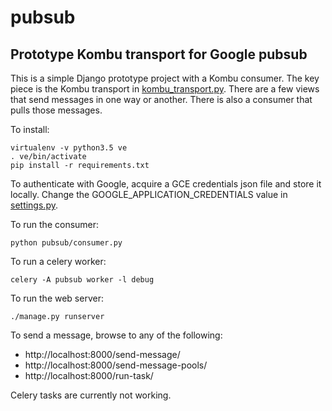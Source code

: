 # pubsub
Prototype Kombu transport for Google pubsub
-------------------------------------------

This is a simple Django prototype project with a Kombu consumer. The key piece is the Kombu transport in
[kombu_transport.py](pubsub/kombu_transport.py). There are a few views that
send messages in one way or another. There is also a consumer that pulls those messages.

To install:

    virtualenv -v python3.5 ve
    . ve/bin/activate
    pip install -r requirements.txt

To authenticate with Google, acquire a GCE credentials json file and store it
locally. Change the GOOGLE_APPLICATION_CREDENTIALS value in
[settings.py](pubsub/settings.py).

To run the consumer:

    python pubsub/consumer.py

To run a celery worker:

    celery -A pubsub worker -l debug    

To run the web server:

    ./manage.py runserver

To send a message, browse to any of the following:
* http://localhost:8000/send-message/
* http://localhost:8000/send-message-pools/
* http://localhost:8000/run-task/

Celery tasks are currently not working.
